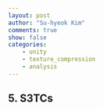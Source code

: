 ```yaml
---
layout: post
author: "Su-hyeok Kim"
comments: true
show: false
categories:
    - unity
    - texture_compression
    - analysis
---
```


## 5\. S3TCs
